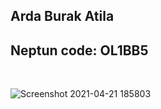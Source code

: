 <h2> Arda Burak Atila </h2>
<h2> Neptun code: OL1BB5 </h2>

<br>

![Screenshot 2021-04-21 185803](https://user-images.githubusercontent.com/56447709/115600472-0a58dc80-a2dd-11eb-9d7d-ce76cb0e87d0.png)


